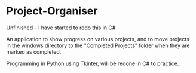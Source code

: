 # Project-Organiser
Unfinished -  I have started to redo this in C#

An application to show progress on various projects, and to move projects in the windows directory to the "Completed Projects" folder when they are marked as completed.

Programming in Python using Tkinter, will be redone in C# to practice.
